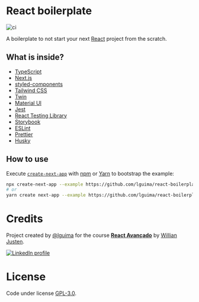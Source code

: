 # React boilerplate

![ci](https://github.com/lguima/react-boilerplate/workflows/ci/badge.svg)

A boilerplate to not start your next [React](https://reactjs.org/) project from the scratch.

## What is inside?

- [TypeScript](https://www.typescriptlang.org/)
- [Next.js](https://nextjs.org/)
- [styled-components](https://styled-components.com/)
- [Tailwind CSS](https://tailwindcss.com/)
- [Twin](https://github.com/ben-rogerson/twin.macro)
- [Material UI](https://material-ui.com/)
- [Jest](https://jestjs.io/)
- [React Testing Library](https://testing-library.com/docs/react-testing-library/intro)
- [Storybook](https://storybook.js.org/)
- [ESLint](https://eslint.org/)
- [Prettier](https://prettier.io/)
- [Husky](https://github.com/typicode/husky)

## How to use

Execute [`create-next-app`](https://github.com/vercel/next.js/tree/canary/packages/create-next-app) with [npm](https://docs.npmjs.com/cli/init) or [Yarn](https://yarnpkg.com/lang/en/docs/cli/create/) to bootstrap the example:

```bash
npx create-next-app --example https://github.com/lguima/react-boilerplate
# or
yarn create next-app --example https://github.com/lguima/react-boilerplate
```

# Credits

Project created by [@lguima](https://github.com/lguima) for the course [**React Avançado**](https://reactavancado.com.br/) by [Willian Justen](https://willianjusten.com.br).

<a href="https://www.linkedin.com/in/lucasguima/">
  <img alt="LinkedIn profile" src="https://img.shields.io/badge/LinkedIn-lucasguima-0e76a8?style=flat&logoColor=white&logo=linkedin">
</a>

# License

Code under license [GPL-3.0](LICENSE.md).
